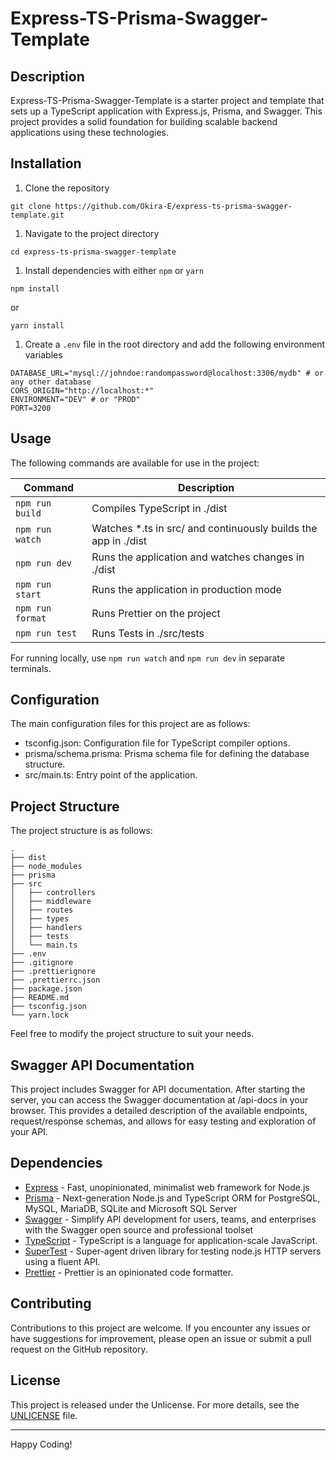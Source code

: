 # Express-TS-Prisma-Swagger-Template

## Description

Express-TS-Prisma-Swagger-Template is a starter project and template that sets up a TypeScript application with
Express.js, Prisma, and Swagger. This project provides a solid foundation for building scalable backend applications
using these
technologies.

## Installation

1. Clone the repository

````shell
git clone https://github.com/Okira-E/express-ts-prisma-swagger-template.git
````

1. Navigate to the project directory

````shell
cd express-ts-prisma-swagger-template
````

1. Install dependencies with either `npm` or `yarn`

````shell
npm install
````

or

````shell
yarn install
````

1. Create a `.env` file in the root directory and add the following environment variables

````shell
DATABASE_URL="mysql://johndoe:randompassword@localhost:3306/mydb" # or any other database
CORS_ORIGIN="http://localhost:*"
ENVIRONMENT="DEV" # or "PROD"
PORT=3200
````

## Usage

The following commands are available for use in the project:

| Command          | Description                                                    |
|------------------|----------------------------------------------------------------|
| `npm run build`  | Compiles TypeScript in ./dist                                  |
| `npm run watch`  | Watches *.ts in src/ and continuously builds the app in ./dist |
| `npm run dev`    | Runs the application and watches changes in ./dist             |
| `npm run start`  | Runs the application in production mode                        |
| `npm run format` | Runs Prettier on the project                                   |
| `npm run test`   | Runs Tests in ./src/tests                                      |

For running locally, use `npm run watch` and `npm run dev` in separate terminals.

## Configuration

The main configuration files for this project are as follows:

- tsconfig.json: Configuration file for TypeScript compiler options.
- prisma/schema.prisma: Prisma schema file for defining the database structure.
- src/main.ts: Entry point of the application.

## Project Structure

The project structure is as follows:

```
.
├── dist
├── node_modules
├── prisma
├── src
│   ├── controllers
│   ├── middleware
│   ├── routes
│   ├── types
│   ├── handlers
│   ├── tests
│   └── main.ts
├── .env
├── .gitignore
├── .prettierignore
├── .prettierrc.json
├── package.json
├── README.md
├── tsconfig.json
└── yarn.lock
```

Feel free to modify the project structure to suit your needs.

## Swagger API Documentation

This project includes Swagger for API documentation. After starting the server, you can access the Swagger documentation
at /api-docs in your browser. This provides a detailed description of the available endpoints, request/response schemas,
and allows for easy testing and exploration of your API.

## Dependencies

- [Express](https://expressjs.com/) - Fast, unopinionated, minimalist web framework for Node.js
- [Prisma](https://www.prisma.io/) - Next-generation Node.js and TypeScript ORM for PostgreSQL, MySQL, MariaDB, SQLite
  and Microsoft SQL Server
- [Swagger](https://swagger.io/) - Simplify API development for users, teams, and enterprises with the Swagger open
  source and professional toolset
- [TypeScript](https://www.typescriptlang.org/) - TypeScript is a language for application-scale JavaScript.
- [SuperTest](https://github.com/ladjs/supertest#readme) - Super-agent driven library for testing node.js HTTP servers
  using a fluent API.
- [Prettier](https://prettier.io/) - Prettier is an opinionated code formatter.

## Contributing

Contributions to this project are welcome. If you encounter any issues or have suggestions for improvement, please open
an issue or submit a pull request on the GitHub repository.

## License

This project is released under the Unlicense. For more details, see the [UNLICENSE](UNLICENSE) file.

---
Happy Coding!
